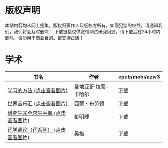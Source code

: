 # 版权声明

本站内容均从网上搜集，版权归著作人及版权方所有，如侵犯您的权益，请通知我们，我们将会及时删除！ 下载链接仅供宽带测试研究用途，请下载后在24小时内删除，请勿用于商业目的。请支持正版！

# 学术

| 书名 | 作者 | epub/mobi/azw3 |
| --- | --- | --- |
| [学习的方法 (点击查看图片)](https://www.dushupai.com/attachment/2024/06/11/73a0326187fae97a.jpg) | 圣地亚哥·拉蒙-卡哈尔 | [下载](https://url89.ctfile.com/f/31084289-1375507387-b58026?p=8866) |
| [世界音乐汇 (点击查看图片)](https://www.dushupai.com/attachment/2024/06/09/7ae0cd7c29bb7a51.jpg) | 西蒙・布劳顿 | [下载](https://url89.ctfile.com/f/31084289-1356988903-9ca23c?p=8866) |
| [研究生完全求生手冊 (点击查看图片)](https://www.dushupai.com/attachment/2024/06/07/fe7a6645e8793f8f.jpeg) | 彭明輝 | [下载](https://url89.ctfile.com/f/31084289-1357039534-579efd?p=8866) |
| [词学通论（词系列） (点击查看图片)](https://www.dushupai.com/attachment/2024/06/06/e3dbcfd599f97e9c.jpeg) | 吴梅 | [下载](https://url89.ctfile.com/f/31084289-1357033588-ce609f?p=8866) |
